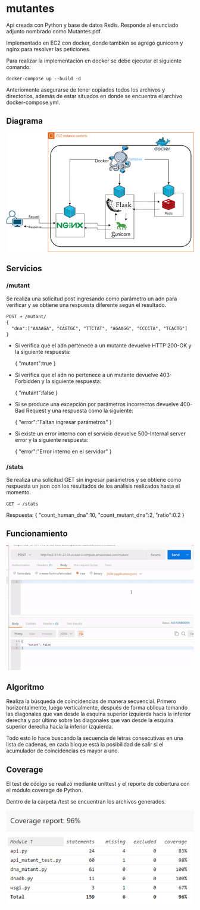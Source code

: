 # mutantes
Api creada con Python y base de datos Redis. Responde al enunciado adjunto nombrado como Mutantes.pdf. 

Implementado en EC2 con docker, donde también se agregó gunicorn y nginx para resolver las peticiones.

Para realizar la implementación en docker se debe ejecutar el siguiente comando:
```
docker-compose up --build -d
```
Anteriomente asegurarse de tener copiados todos los archivos y directorios, además de estar situados en donde se encuentra el archivo docker-compose.yml.

## Diagrama
![diagrama](https://github.com/jssknn/mutantes/blob/main/diagrama.png)

## Servicios
### /mutant
Se realiza una solicitud post ingresando como parámetro un adn para verificar y se obtiene una respuesta diferente según el resultado.
```
POST → /mutant/
{
  "dna":["AAAAGA", "CAGTGC", "TTCTAT", "AGAAGG", "CCCCTA", "TCACTG"]
}
```
- Si verifica que el adn pertenece a un mutante devuelve HTTP 200-OK y la siguiente respuesta:

  {
    "mutant":true
  }
- Si verifica que el adn no pertenece a un mutante devuelve 403-Forbidden y la siguiente respuesta:

  {
    "mutant":false
  }
- Si se produce una excepción por parámetros incorrectos devuelve 400-Bad Request y una respuesta como la siguiente:

  {
    "error":"Faltan ingresar parámetros"
  }

- Si existe un error interno con el servicio devuelve 500-Internal server error y la siguiente respuesta:

  {
    "error":"Error interno en el servidor"
  }
### /stats
Se realiza una solicitud GET sin ingresar parámetros y se obtiene como respuesta un json con los resultados de los análisis realizados hasta el momento.
```
GET → /stats 
```
Respuesta: {
  "count_human_dna":10, "count_mutant_dna":2, "ratio":0.2
}

## Funcionamiento
![postman](https://github.com/jssknn/mutantes/blob/main/postman.gif)

## Algoritmo
Realiza la búsqueda de coincidencias de manera secuencial. Primero horizontalmente, luego verticalmente, después de forma oblicua tomando las diagonales que van desde la esquina superior izquierda hacia la inferior derecha y por último sobre las diagonales que van desde la esquina superior derecha hacia la inferior izquierda.

Todo esto lo hace buscando la secuencia de letras consecutivas en una lista de cadenas, en cada bloque está la posibilidad de salir si el acumulador de coincidencias es mayor a uno.
 

## Coverage
El test de código se realizó mediante unittest y el reporte de cobertura con el módulo coverage de Python. 

Dentro de la carpeta /test se encuentran los archivos generados.

![diagrama](https://github.com/jssknn/mutantes/blob/main/coverage.PNG)
